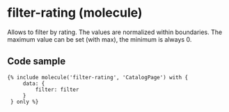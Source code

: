 # filter-rating (molecule)

Allows to filter by rating. The values are normalized within boundaries. The maximum value can be set (with max), the minimum is always 0.

## Code sample

```
{% include molecule('filter-rating', 'CatalogPage') with {
     data: {
         filter: filter
     }
 } only %}
```
